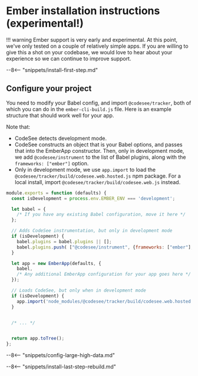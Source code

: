 # Ember installation instructions (experimental!)

!!! warning
    Ember support is very early and experimental. At this point, we've only tested on a couple of relatively simple apps. If you are willing to give this a shot on your codebase, we would love to hear about your experience so we can continue to improve support.

--8<-- "snippets/install-first-step.md"

## Configure your project

You need to modify your Babel config, and import `@codesee/tracker`, both of which you can do in the `ember-cli-build.js` file.  Here is an example structure that should work well for your app. 

Note that:

* CodeSee detects development mode.
* CodeSee constructs an object that is your Babel options, and passes that into the EmberApp constructor. Then, only in development mode, we add `@codesee/instrument` to the list of Babel plugins, along with the `frameworks: ["ember"]` option.
* Only in development mode, we use `app.import` to load the `@codesee/tracker/build/codesee.web.hosted.js` npm package. For a local install, import `@codesee/tracker/build/codesee.web.js` instead.

```js
module.exports = function (defaults) {
  const isDevelopment = process.env.EMBER_ENV === 'development';

  let babel = {
    /* If you have any existing Babel configuration, move it here */
  };

  // Adds CodeSee instrumentation, but only in development mode
  if (isDevelopment) {
    babel.plugins = babel.plugins || [];
    babel.plugins.push( ["@codesee/instrument", {frameworks: ["ember"], hosted: true}] );
  }

  let app = new EmberApp(defaults, {
    babel,
    /* Any additional EmberApp configuration for your app goes here */
  });

  // Loads CodeSee, but only when in development mode
  if (isDevelopment) {
    app.import('node_modules/@codesee/tracker/build/codesee.web.hosted.js');
  }


  /* ... */


  return app.toTree();
};
```

--8<-- "snippets/config-large-high-data.md"

--8<-- "snippets/install-last-step-rebuild.md"


